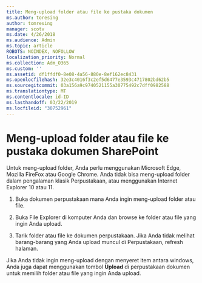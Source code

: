 ```yaml
---
title: Meng-upload folder atau file ke pustaka dokumen
ms.author: toresing
author: tomresing
manager: scotv
ms.date: 4/26/2018
ms.audience: Admin
ms.topic: article
ROBOTS: NOINDEX, NOFOLLOW
localization_priority: Normal
ms.collection: Adm_O365
ms.custom: ''
ms.assetid: df1ffdf0-8e08-4a56-880e-8ef162ec8431
ms.openlocfilehash: 32e3c4016f3c2ef5d6477e3593c4717802bd62b5
ms.sourcegitcommit: 03a156a9c9740521155a30775492c7dff0982588
ms.translationtype: MT
ms.contentlocale: id-ID
ms.lasthandoff: 03/22/2019
ms.locfileid: "30752961"
---
```

# <a name="upload-a-folder-or-files-to-a-sharepoint-document-library"></a>Meng-upload folder atau file ke pustaka dokumen SharePoint

Untuk meng-upload folder, Anda perlu menggunakan Microsoft Edge, Mozilla FireFox atau Google Chrome. Anda tidak bisa meng-upload folder dalam pengalaman klasik Perpustakaan, atau menggunakan Internet Explorer 10 atau 11.
  
1. Buka dokumen perpustakaan mana Anda ingin meng-upload folder atau file.
    
2. Buka File Explorer di komputer Anda dan browse ke folder atau file yang ingin Anda upload.
    
3. Tarik folder atau file ke dokumen perpustakaan. Jika Anda tidak melihat barang-barang yang Anda upload muncul di Perpustakaan, refresh halaman. 
    
Jika Anda tidak ingin meng-upload dengan menyeret item antara windows, Anda juga dapat menggunakan tombol **Upload** di perpustakaan dokumen untuk memilih folder atau file yang ingin Anda upload. 
  

